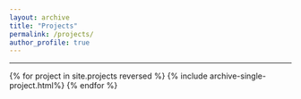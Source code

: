 ```yaml
---
layout: archive
title: "Projects"
permalink: /projects/
author_profile: true
---
```

---

{% for project in site.projects reversed %}
  {% include archive-single-project.html%}
{% endfor %}